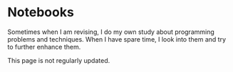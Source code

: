 # Notebooks
Sometimes when I am revising, I do my own study about programming problems and techniques.
When I have spare time, I look into them and try to further enhance them.

This page is not regularly updated.

